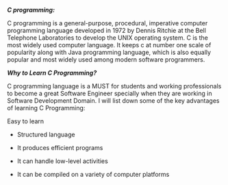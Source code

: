 **_C programming:_**

C programming is a general-purpose, procedural, imperative computer programming language developed in 1972 by Dennis Ritchie at the Bell Telephone Laboratories to develop the UNIX operating system. C is the most widely used computer language. It keeps c at number one scale of popularity along with Java programming language, which is also equally popular and most widely used among modern software programmers.

**_Why to Learn C Programming?_**

C programming language is a MUST for students and working professionals to become a great Software Engineer specially when they are working in Software Development Domain. I will list down some of the key advantages of learning C Programming:

Easy to learn

- Structured language

- It produces efficient programs

- It can handle low-level activities

- It can be compiled on a variety of computer platforms
